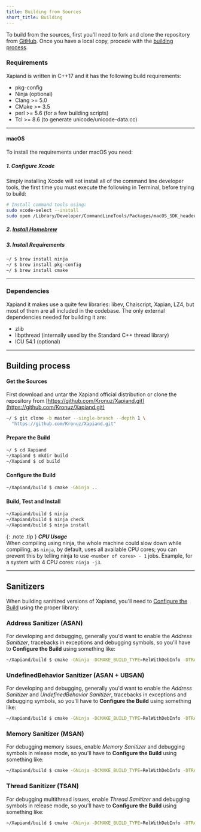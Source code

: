 ```yaml
---
title: Building from Sources
short_title: Building
---
```


[GitHub]: https://github.com/Kronuz/Xapiand

To build from the sources, first you'll need to fork and clone the repository
from [GitHub]. Once you have a local copy, procede with the
[building process](#building-process).


### Requirements

Xapiand is written in C++17 and it has the following build requirements:

* pkg-config
* Ninja (optional)
* Clang >= 5.0
* CMake >= 3.5
* perl >= 5.6 (for a few building scripts)
* Tcl >= 8.6  (to generate unicode/unicode-data.cc)


---
#### macOS

To install the requirements under macOS you need:

##### 1. Configure Xcode

Simply installing Xcode will not install all of the command line developer
tools, the first time you must execute the following in Terminal, before trying
to build:

```sh
# Install command tools using:
sudo xcode-select --install
sudo open /Library/Developer/CommandLineTools/Packages/macOS_SDK_headers_for_macOS_10.14.pkg
```

##### 2. [Install Homebrew](https://docs.brew.sh/Installation)

##### 3. Install Requirements

```sh
~/ $ brew install ninja
~/ $ brew install pkg-config
~/ $ brew install cmake
```


---
### Dependencies

Xapiand it makes use a quite few libraries: libev, Chaiscript, Xapian, LZ4,
but most of them are all included in the codebase. The only external
dependencies needed for building it are:

* zlib
* libpthread (internally used by the Standard C++ thread library)
* ICU 54.1 (optional)


---
## Building process

#### Get the Sources

First download and untar the Xapiand official distribution or clone the
repository from [https://github.com/Kronuz/Xapiand.git](https://github.com/Kronuz/Xapiand.git)

```sh
~/ $ git clone -b master --single-branch --depth 1 \
  "https://github.com/Kronuz/Xapiand.git"
```

#### Prepare the Build

```sh
~/ $ cd Xapiand
~/Xapiand $ mkdir build
~/Xapiand $ cd build
```

#### Configure the Build

```sh
~/Xapiand/build $ cmake -GNinja ..
```

#### Build, Test and Install

```sh
~/Xapiand/build $ ninja
~/Xapiand/build $ ninja check
~/Xapiand/build $ ninja install
```

{: .note .tip }
**_CPU Usage_**<br>
When compiling using ninja, the whole machine could slow down while compiling,
as `ninja`, by default, uses all available CPU cores; you can prevent this by
telling ninja to use `<number of cores> - 1` jobs. Example, for a system with
4 CPU cores: `ninja -j3`.


---
## Sanitizers

When building sanitized versions of Xapiand, you'll need to
[Configure the Build](#configure-the-build) using the proper library:


### Address Sanitizer (ASAN)

For developing and debugging, generally you'd want to enable the
*Address Sanitizer*, tracebacks in exceptions and debugging symbols,
so you'll have to **Configure the Build** using something like:

```sh
~/Xapiand/build $ cmake -GNinja -DCMAKE_BUILD_TYPE=RelWithDebInfo -DTRACEBACKS=ON -DASSERTS=ON -DASAN=ON ..
```


### UndefinedBehavior Sanitizer (ASAN + UBSAN)

For developing and debugging, generally you'd want to enable the
*Address Sanitizer* and *UndefinedBehavior Sanitizer*, tracebacks in
exceptions and debugging symbols, so you'll have to **Configure the Build**
using something like:

```sh
~/Xapiand/build $ cmake -GNinja -DCMAKE_BUILD_TYPE=RelWithDebInfo -DTRACEBACKS=ON -DASSERTS=ON -DASAN=ON -DUBSAN=ON ..
```


### Memory Sanitizer (MSAN)

For debugging memory issues, enable *Memory Sanitizer* and debugging
symbols in release mode, so you'll have to **Configure the Build** using
something like:

```sh
~/Xapiand/build $ cmake -GNinja -DCMAKE_BUILD_TYPE=RelWithDebInfo -DTRACEBACKS=ON -DASSERTS=ON -DMSAN=ON ..
```


### Thread Sanitizer (TSAN)

For debugging multithread issues, enable *Thread Sanitizer* and debugging
symbols in release mode, so you'll have to **Configure the Build** using
something like:

```sh
~/Xapiand/build $ cmake -GNinja -DCMAKE_BUILD_TYPE=RelWithDebInfo -DTRACEBACKS=ON -DASSERTS=ON -DTSAN=ON ..
```
